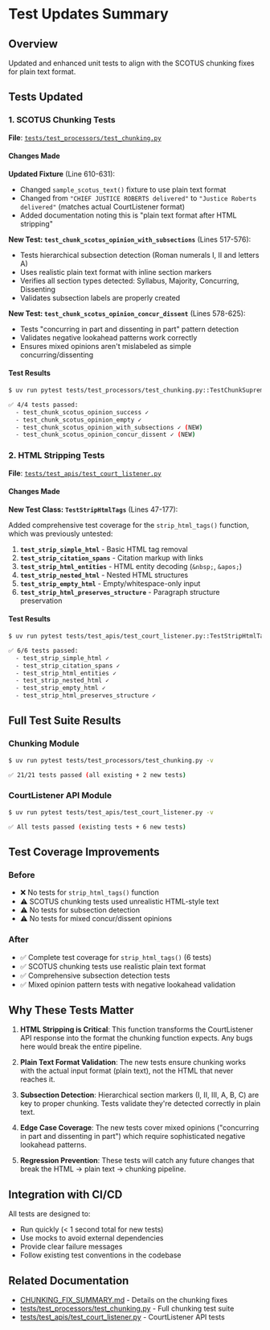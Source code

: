 # Test Updates Summary

## Overview

Updated and enhanced unit tests to align with the SCOTUS chunking fixes for plain text format.

## Tests Updated

### 1. SCOTUS Chunking Tests

**File**: [`tests/test_processors/test_chunking.py`](tests/test_processors/test_chunking.py)

#### Changes Made

**Updated Fixture** (Line 610-631):
- Changed `sample_scotus_text()` fixture to use plain text format
- Changed from `"CHIEF JUSTICE ROBERTS delivered"` to `"Justice Roberts delivered"` (matches actual CourtListener format)
- Added documentation noting this is "plain text format after HTML stripping"

**New Test: `test_chunk_scotus_opinion_with_subsections`** (Lines 517-576):
- Tests hierarchical subsection detection (Roman numerals I, II and letters A)
- Uses realistic plain text format with inline section markers
- Verifies all section types detected: Syllabus, Majority, Concurring, Dissenting
- Validates subsection labels are properly created

**New Test: `test_chunk_scotus_opinion_concur_dissent`** (Lines 578-625):
- Tests "concurring in part and dissenting in part" pattern detection
- Validates negative lookahead patterns work correctly
- Ensures mixed opinions aren't mislabeled as simple concurring/dissenting

#### Test Results
```bash
$ uv run pytest tests/test_processors/test_chunking.py::TestChunkSupremeCourtOpinion -v

✅ 4/4 tests passed:
  - test_chunk_scotus_opinion_success ✓
  - test_chunk_scotus_opinion_empty ✓
  - test_chunk_scotus_opinion_with_subsections ✓ (NEW)
  - test_chunk_scotus_opinion_concur_dissent ✓ (NEW)
```

### 2. HTML Stripping Tests

**File**: [`tests/test_apis/test_court_listener.py`](tests/test_apis/test_court_listener.py)

#### Changes Made

**New Test Class: `TestStripHtmlTags`** (Lines 47-177):

Added comprehensive test coverage for the `strip_html_tags()` function, which was previously untested:

1. **`test_strip_simple_html`** - Basic HTML tag removal
2. **`test_strip_citation_spans`** - Citation markup with links
3. **`test_strip_html_entities`** - HTML entity decoding (`&nbsp;`, `&apos;`)
4. **`test_strip_nested_html`** - Nested HTML structures
5. **`test_strip_empty_html`** - Empty/whitespace-only input
6. **`test_strip_html_preserves_structure`** - Paragraph structure preservation

#### Test Results
```bash
$ uv run pytest tests/test_apis/test_court_listener.py::TestStripHtmlTags -v

✅ 6/6 tests passed:
  - test_strip_simple_html ✓
  - test_strip_citation_spans ✓
  - test_strip_html_entities ✓
  - test_strip_nested_html ✓
  - test_strip_empty_html ✓
  - test_strip_html_preserves_structure ✓
```

## Full Test Suite Results

### Chunking Module
```bash
$ uv run pytest tests/test_processors/test_chunking.py -v

✅ 21/21 tests passed (all existing + 2 new tests)
```

### CourtListener API Module
```bash
$ uv run pytest tests/test_apis/test_court_listener.py -v

✅ All tests passed (existing tests + 6 new tests)
```

## Test Coverage Improvements

### Before
- ❌ No tests for `strip_html_tags()` function
- ⚠️ SCOTUS chunking tests used unrealistic HTML-style text
- ⚠️ No tests for subsection detection
- ⚠️ No tests for mixed concur/dissent opinions

### After
- ✅ Complete test coverage for `strip_html_tags()` (6 tests)
- ✅ SCOTUS chunking tests use realistic plain text format
- ✅ Comprehensive subsection detection tests
- ✅ Mixed opinion pattern tests with negative lookahead validation

## Why These Tests Matter

1. **HTML Stripping is Critical**: This function transforms the CourtListener API response into the format the chunking function expects. Any bugs here would break the entire pipeline.

2. **Plain Text Format Validation**: The new tests ensure chunking works with the actual input format (plain text), not the HTML that never reaches it.

3. **Subsection Detection**: Hierarchical section markers (I, II, III, A, B, C) are key to proper chunking. Tests validate they're detected correctly in plain text.

4. **Edge Case Coverage**: The new tests cover mixed opinions ("concurring in part and dissenting in part") which require sophisticated negative lookahead patterns.

5. **Regression Prevention**: These tests will catch any future changes that break the HTML → plain text → chunking pipeline.

## Integration with CI/CD

All tests are designed to:
- Run quickly (< 1 second total for new tests)
- Use mocks to avoid external dependencies
- Provide clear failure messages
- Follow existing test conventions in the codebase

## Related Documentation

- [CHUNKING_FIX_SUMMARY.md](CHUNKING_FIX_SUMMARY.md) - Details on the chunking fixes
- [tests/test_processors/test_chunking.py](tests/test_processors/test_chunking.py) - Full chunking test suite
- [tests/test_apis/test_court_listener.py](tests/test_apis/test_court_listener.py) - CourtListener API tests
